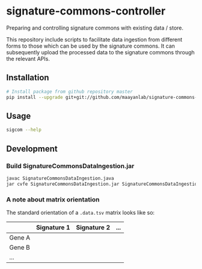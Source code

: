 # signature-commons-controller

Preparing and controlling signature commons with existing data / store.

This repository include scripts to facilitate data ingestion from different forms to those which can be used by the signature commons. It can subsequently upload the processed data to the signature commons through the relevant APIs.

## Installation
```bash
# Install package from github repository master
pip install --upgrade git+git://github.com/maayanlab/signature-commons-controller.git
```

## Usage
```bash
sigcom --help
```

## Development

### Build SignatureCommonsDataIngestion.jar
```bash
javac SignatureCommonsDataIngestion.java
jar cvfe SignatureCommonsDataIngestion.jar SignatureCommonsDataIngestion SignatureCommonsDataIngestion.class
```

### A note about matrix orientation
The standard orientation of a `.data.tsv` matrix looks like so:

|      |Signature 1|Signature 2|...|
|------|-----------|-----------|---|
|Gene A|           |           |   |
|Gene B|           |           |   |
| ...  |           |           |   |
